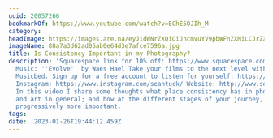 ```yaml
---
uuid: 20057266
bookmarkOf: https://www.youtube.com/watch?v=EChE5OJIh_M
category: 
headImage: https://images.are.na/eyJidWNrZXQiOiJhcmVuYV9pbWFnZXMiLCJrZXkiOiIyMDA1NzI2Ni9vcmlnaW5hbF84OGE3YTNkNjJhZDA1YWIwZTY0ZDNlN2FmY2U3NTk2YS5qcGciLCJlZGl0cyI6eyJyZXNpemUiOnsid2lkdGgiOjEyMDAsImhlaWdodCI6MTIwMCwiZml0IjoiaW5zaWRlIiwid2l0aG91dEVubGFyZ2VtZW50Ijp0cnVlfSwid2VicCI6eyJxdWFsaXR5Ijo5MH0sImpwZWciOnsicXVhbGl0eSI6OTB9LCJyb3RhdGUiOm51bGx9fQ==?bc=0
imageName: 88a7a3d62ad05ab0e64d3e7afce7596a.jpg
title: Is Consistency Important in my Photography?
description: 'Squarespace link for 10% off: https://www.squarespace.com/seantucker
  Music: ''Evolve'' by Waes Hael Take your films to the next level with music from
  Musicbed. Sign up for a free account to listen for yourself: https://fm.pxf.io/c/3539654/1347628/16252
  Instagram: https://www.instagram.com/seantuck/ Website: http://www.seantucker.photography/
  In this video I share some thoughts what place consistency has in photography specifically
  and art in general; and how at the different stages of your journey, it becomes
  progressively more important.'
tags: 
date: '2023-01-26T19:44:12.459Z'
---
```

